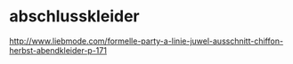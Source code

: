 abschlusskleider
================

http://www.liebmode.com/formelle-party-a-linie-juwel-ausschnitt-chiffon-herbst-abendkleider-p-171
